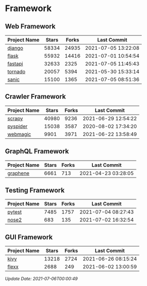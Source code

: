 # Framework

## Web Framework
| Project Name | Stars | Forks | Last Commit |
| ------------ | ----- | ----- | ----------- |
| [django](https://github.com/django/django) | 58334 | 24935 | 2021-07-05 13:22:08 |
| [flask](https://github.com/pallets/flask) | 55932 | 14416 | 2021-07-01 10:54:54 |
| [fastapi](https://github.com/tiangolo/fastapi) | 32633 | 2325 | 2021-07-05 11:45:43 |
| [tornado](https://github.com/tornadoweb/tornado) | 20057 | 5394 | 2021-05-30 15:33:14 |
| [sanic](https://github.com/sanic-org/sanic) | 15100 | 1365 | 2021-07-05 08:51:36 |

## Crawler Framework
| Project Name | Stars | Forks | Last Commit |
| ------------ | ----- | ----- | ----------- |
| [scrapy](https://github.com/scrapy/scrapy) | 40980 | 9236 | 2021-06-29 12:54:22 |
| [pyspider](https://github.com/binux/pyspider) | 15038 | 3587 | 2020-08-02 17:34:20 |
| [webmagic](https://github.com/code4craft/webmagic) | 9901 | 3971 | 2021-06-22 13:58:49 |

## GraphQL Framework
| Project Name | Stars | Forks | Last Commit |
| ------------ | ----- | ----- | ----------- |
| [graphene](https://github.com/graphql-python/graphene) | 6661 | 713 | 2021-04-23 03:28:05 |

## Testing Framework
| Project Name | Stars | Forks | Last Commit |
| ------------ | ----- | ----- | ----------- |
| [pytest](https://github.com/pytest-dev/pytest) | 7485 | 1757 | 2021-07-04 08:27:43 |
| [nose2](https://github.com/nose-devs/nose2) | 683 | 135 | 2021-07-02 16:32:54 |

## GUI Framework
| Project Name | Stars | Forks | Last Commit |
| ------------ | ----- | ----- | ----------- |
| [kivy](https://github.com/kivy/kivy) | 13218 | 2724 | 2021-06-26 08:15:24 |
| [flexx](https://github.com/flexxui/flexx) | 2688 | 249 | 2021-06-02 13:00:59 |

*Update Date: 2021-07-06T00:00:49*